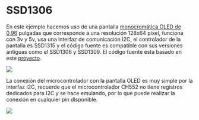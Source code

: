 # SSD1306

En este ejemplo hacemos uso de una pantalla [monocromática OLED de 0,96](https://es.aliexpress.com/item/1005005941908229.html) pulgadas que corresponde a una resolución 128x64 píxel, funciona con 3v y 5v, usa una interfaz de comunicación I2C, el controlador de la pantalla es SSD1315 y el código fuente es compatible con sus versiones antiguas como el SSD1306 y SSD1309. El código fuente esta basado en este [proyecto](https://github.com/wagiminator/CH552-USB-OLED/tree/main).

![](https://github.com/nstrappazzonc/CH552/blob/main/assets/ssd1306/protoboard.jpeg)

La conexión del microcontrolador con la pantalla OLED es muy simple por la interfaz I2C, recuerde que el microcontrolador CH552 no tiene registros dedicados para I2C y se hace emulando, por lo que puede realizar la conexión en cualquier pin disponible.

![](https://github.com/nstrappazzonc/CH552/blob/main/assets/ssd1306/schematic.png)
